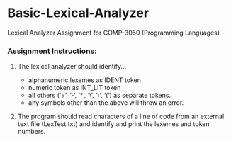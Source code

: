 # Basic-Lexical-Analyzer
Lexical Analyzer Assignment for COMP-3050 (Programming Languages)


### Assignment Instructions:
1. The lexical analyzer should identify...
   - alphanumeric lexemes as IDENT token
   - numeric token as INT_LIT token
   - all others (‘+’, ‘-‘, ‘*’, ‘\’, ‘)’, ‘(‘) as separate tokens.
   - any symbols other than the above will throw an error.


2. The program should read characters of a line of code from an external text file (LexTest.txt) and identify and print the lexemes and token numbers.
